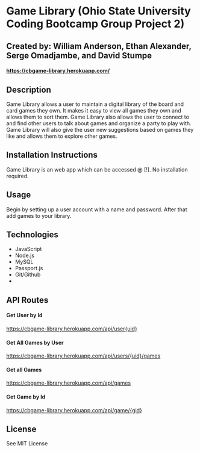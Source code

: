 # Game Library (Ohio State University Coding Bootcamp Group Project 2)
## Created by: William Anderson, Ethan Alexander, Serge Omadjambe, and David Stumpe
#### https://cbgame-library.herokuapp.com/

## Description

Game Library allows a user to maintain a digital library of the board and card games they own. It makes it easy to view all games they own and allows them to sort them. Game Library also allows the user to connect to and find other users to talk about games and organize a party to play with. Game Library will also give the user new suggestions based on games they like and allows them to explore other games. 

## Installation Instructions

Game Library is an web app which can be accessed @ [!]. No installation required.

## Usage

Begin by setting up a user account with a name and password. After that add games to your library.

## Technologies
* JavaScript
* Node.js
* MySQL
* Passport.js
* Git/Github
* 

## API Routes

#### Get User by Id
https://cbgame-library.herokuapp.com/api/user{uid}
#### Get All Games by User
https://cbgame-library.herokuapp.com/api/users/{uid}/games
#### Get all Games
https://cbgame-library.herokuapp.com/api/games
#### Get Game by Id
https://cbgame-library.herokuapp.com/api/game/{gid}


## License

See MIT License